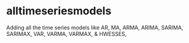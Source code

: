 # alltimeseriesmodels
Adding all the time series models like AR, MA, ARMA, ARIMA, SARIMA, SARIMAX, VAR, VARMA, VARMAX, &amp; HWESSES, 
